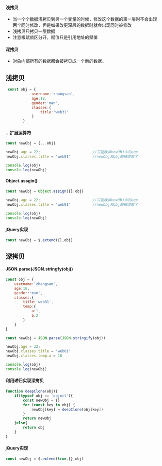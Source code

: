 #### 浅拷贝

- 当一个个数据浅拷贝到另一个变量的时候，修改这个数据的第一层时不会出现两个同时修改，但是如果改更深层的数据时就会出现同时被修改
- 浅拷贝只拷贝一层数据
- 注意根赋值区分开，赋值只是引用地址的赋值

#### 深拷贝

- 对象内部所有的数据都会被拷贝成一个新的数据。

## 浅拷贝

```js
 const obj = {
            username:'zhangsan',
            age:18,
            gender:'man',
            classes:{
                title:'web31'
            }
        }
```

#### ...扩展运算符

```js
const newObj = {...obj}

newObj.age = 22;                        //只能改掉newObj中的age
newObj.classes.title = 'web01'          //newObj和obj都被改掉了

console.log(obj)    
console.log(newObj)
```

#### Object.assgin()

```js
const newObj = Object.assign({},obj)

newObj.age = 22;                        //只能改掉newObj中的age
newObj.classes.title = 'web01'          //newObj和obj都被改掉了

console.log(obj)    
console.log(newObj)
```

#### jQuery实现

```js
const newObj = $.extend({},obj)
```

## 深拷贝

#### JSON.parse(JSON.stringfy(obj))

```js
const obj = {
    username:'zhangsan',
    age:18,
    gender:'man',
    classes:{
        title:'web31',
        temp:{
            a:1,
            b:2
        }
    }
}

const newObj = JSON.parse(JSON.stringify(obj)) 

newObj.age = 22; 
newObj.classes.title = 'web01'
newObj.classes.temp.a = 10

console.log(obj)
console.log(newObj)
```

#### 利用递归实现深拷贝

```js
function deepClone(obj){
    if(typeof obj == 'object'){
        const newObj = {}
        for (const key in obj) {
            newObj[key] = deepClone(obj[key])
        }
        return newObj
    }else{
        return obj
    }
}
```

#### jQuery实现

```js
const newObj = $.extend(true,{},obj)
```
